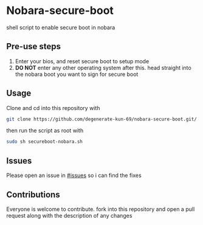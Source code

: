 # Nobara-secure-boot
 shell script to enable secure boot in nobara
## Pre-use steps
 1. Enter your bios, and reset secure boot to setup mode
 2. **DO NOT** enter any other operating system after this. head straight into the nobara boot you want to sign for secure boot
## Usage
Clone and cd into this repository with 
```bash
git clone https://github.com/degenerate-kun-69/nobara-secure-boot.git/ && cd nobara-secure-boot
```
then run the script as root with 

```bash 
sudo sh secureboot-nobara.sh
```
## Issues
Please open an issue in [#issues](https://github.com/degenerate-kun-69/nobara-secure-boot/issues) so i can find the fixes

## Contributions
Everyone is welcome to contribute. fork into this repository and open a pull request along with the description of any changes
